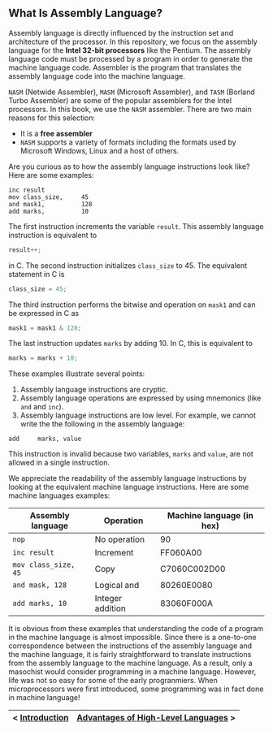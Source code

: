 ## What Is Assembly Language?

Assembly language is directly influenced by the instruction set and architecture of the processor. In this repository, we focus on the assembly language for the **Intel 32-bit processors** like the Pentium. The assembly language code must be processed by a program in order to generate the machine language code. Assembler is the program that translates the assembly language code into the machine language.

`NASM` (Netwide Assembler), `MASM` (Microsoft Assembler), and `TASM` (Borland Turbo Assembler) are some of the popular assemblers for the Intel processors. In this book, we use the `NASM` assembler. There are two main reasons for this selection: 
- It is a **free assembler**
- `NASM` supports a variety of formats including the formats used by Microsoft Windows, Linux and a host of others.

Are you curious as to how the assembly language instructions look like? Here are some examples:

```Assembly
inc result
mov class_size,     45
and mask1,          128
add marks,          10
```

The first instruction increments the variable `result`. This assembly language instruction is equivalent to

```C
result++;
```
in C. The second instruction initializes `class_size` to 45. The equivalent statement in C is

```C
class_size = 45;
```
The third instruction performs the bitwise and operation on `mask1` and can be expressed in C as

```C
mask1 = mask1 & 128;
```

The last instruction updates `marks` by adding 10. In C, this is equivalent to
```C
marks = marks + 10;
```
These examples illustrate several points:

1. Assembly language instructions are cryptic.
2. Assembly language operations are expressed by using mnemonics (like `and` and `inc`).
3. Assembly language instructions are low level. For example, we cannot write the the following in the assembly language:

```Assembly
add     marks, value
```
This instruction is invalid because two variables, `marks` and `value`, are not allowed in a single instruction.

We appreciate the readability of the assembly language instructions by looking at the equivalent machine language instructions. Here are some machine languages examples:

| Assembly language | Operation | Machine language (in hex) |
|-------------------|-----------|---------------------------|
| `nop`             | No operation   | 90                   |
| `inc result`      | Increment      | FF060A00             |
| `mov class_size, 45`| Copy         | C7060C002D00         |
| `and mask, 128` | Logical and      | 80260E0080           |
| `add marks, 10` | Integer addition | 83060F000A           |

It is obvious from these examples that understanding the code of a program in the machine language is almost impossible. Since there is a one-to-one correspondence between the instructions of the assembly language and the machine language, it is fairly straightforward to translate instructions from the assembly language to the machine language. As a result, only a masochist would consider programming in a machine language. However, life was not so easy for some of the early progranmiers. When microprocessors were first introduced, some programming was in fact done in machine language!

| < [Introduction](https://github.com/romuro-pauliv/Introduction-to-Assembly/blob/main/Part%20I%20-%20Overview/a2%20-%20Introduction.md) | [Advantages of High-Level Languages](https://github.com/romuro-pauliv/Introduction-to-Assembly/blob/main/Part%20I%20-%20Overview/a4%20-%20Advantages%20of%20High-Level%20Languages.md) > |
| -|-|

